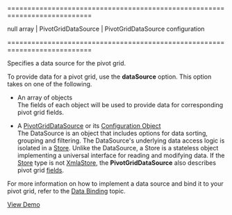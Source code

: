 <!--**
/*-------------------------------------------
    Auto-generated file. Do not modify.
-------------------------------------------

**-->
===========================================================================
<!--default-->null<!--/default-->
<!--type-->array | PivotGridDataSource | PivotGridDataSource configuration<!--/type-->
===========================================================================

<!--shortDescription-->
Specifies a data source for the pivot grid.
<!--/shortDescription-->

<!--fullDescription-->
To provide data for a pivot grid, use the **dataSource** option. This option takes on one of the following.

- An array of objects  
    The fields of each object will be used to provide data for corresponding pivot grid fields.

- A [PivotGridDataSource](/Documentation/ApiReference/Data_Layer/PivotGridDataSource/) or its [Configuration Object](/Documentation/ApiReference/Data_Layer/PivotGridDataSource/Configuration/)  
The DataSource is an object that includes options for data sorting, grouping and filtering. The DataSource's underlying data access logic is isolated in a [Store](/Documentation/Guide/Data_Layer/Data_Layer/#Creating_DataSource/What_Are_Stores). Unlike the DataSource, a Store is a stateless object implementing a universal interface for reading and modifying data. If the [Store](/Documentation/Guide/Data_Layer/Data_Layer/#Creating_DataSource/What_Are_Stores) type is not [XmlaStore](/Documentation/ApiReference/Data_Layer/XmlaStore/), the **PivotGridDataSource** also describes pivot grid [fields](/Documentation/ApiReference/Data_Layer/PivotGridDataSource/Configuration/fields/).

For more information on how to implement a data source and bind it to your pivot grid, refer to the [Data Binding](/Documentation/Guide/Widgets/PivotGrid/Data_Binding/) topic.

<a href="https://js.devexpress.com/Demos/WidgetsGallery/Demo/Pivot_Grid/LocalDataSource/jQuery/Light/" class="button orange small fix-width-155" style="margin-right: 20px;" target="_blank">View Demo</a>
<!--/fullDescription-->